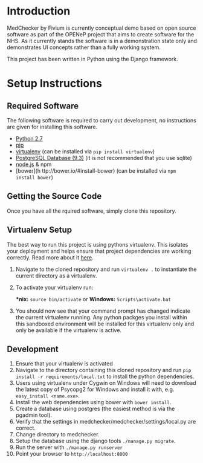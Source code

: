 Introduction
============

MedChecker by Fivium is currently conceptual demo based on open source software as part of the OPENeP project that aims to create software for the NHS. As it currently stands the software is in a demonstration state only and demonstrates UI concepts rather than a fully working system.

This project has been written in Python using the Django framework.


Setup Instructions
==================

Required Software
-----------------

The following software is required to carry out development, no instructions are given for installing this software.

- [Python 2.7](https://www.python.org/downloads/)
- [pip](https://pypi.python.org/pypi/pip)
- [virtualenv](http://virtualenv.readthedocs.org/en/latest/) (can be installed via `pip install virtualenv`)
- [PostgreSQL Database (9.3)](http://www.postgresql.org/download/) (it is not recommended that you use sqlite)
- [node.js](http://nodejs.org/download/) & npm
- [bower](h ttp://bower.io/#install-bower) (can be installed via `npm install bower`)


Getting the Source Code
-----------------------

Once you have all the rquired software, simply clone this repository.


Virtualenv Setup
----------------

The best way to run this project is using pythons virtualenv. This isolates your deployment and helps ensure that project dependencies are working correctly. Read more about it [here](http://virtualenv.readthedocs.org/en/latest/).

1. Navigate to the cloned repository and run `virtualenv .` to instantiate the current directory as a virtualenv.
5. To activate your virtualenv run:

    __*nix:__    `source bin/activate` or __Windows:__ `Scripts\activate.bat`

6. You should now see that your command prompt has changed indicate the current virtualenv running. Any python packges you install within this sandboxed environment will be installed for this virtualenv only and only be available if the virtualenv is active.


Development
-----------

1. Ensure that your virtualenv is activated
2. Navigate to the directory containing this cloned repository and run `pip install -r requirements/local.txt` to install the python dependencies.
3. Users using virtualenv under Cygwin on Windows will need to download the latest copy of Psycopg2 for Windows and install it with, e.g. `easy_install <name.exe>`.
3. Install the web dependencies using bower with `bower install`.
3. Create a database using postgres (the easiest method is via the pgadmin tool).
4. Verify that the settings in medchecker/medchecker/settings/local.py are correct.
4. Change directory to medchecker.
5. Setup the database using the django tools `./manage.py migrate`.
6. Run the server with `./manage.py runserver`
7. Point your browser to `http://localhost:8000`
